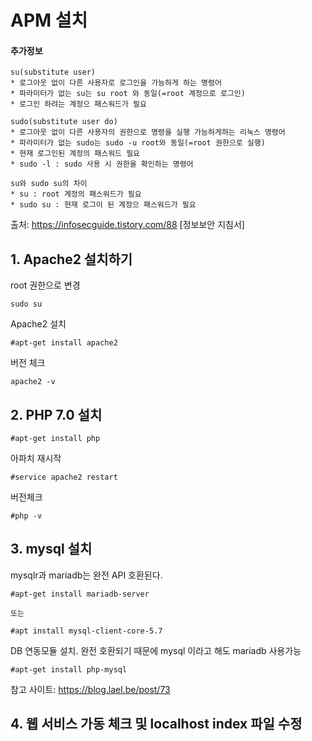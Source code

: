 # APM 설치

#### 추가정보
~~~
su(substitute user)
* 로그아웃 없이 다른 사용자로 로그인을 가능하게 하는 명령어
* 파라미터가 없는 su는 su root 와 동일(=root 계정으로 로그인)
* 로그인 하려는 계정으 패스워드가 필요
~~~

~~~
sudo(substitute user do)
* 로그아웃 없이 다른 사용자의 권한으로 명령을 실행 가능하게하는 리눅스 명령어
* 파라미터가 없는 sudo는 sudo -u root와 동일(=root 권한으로 실행)
* 현재 로그인된 계정의 패스워드 필요
* sudo -l : sudo 사용 시 권한을 확인하는 명령어
~~~

~~~
su와 sudo su의 차이
* su : root 계정의 패스워드가 필요
* sudo su : 현재 로그이 된 계정으 패스워드가 필요
~~~

출처: https://infosecguide.tistory.com/88 [정보보안 지침서]

## 1. Apache2 설치하기

root 권한으로 변경
~~~
sudo su
~~~

Apache2 설치
~~~
#apt-get install apache2
~~~

버전 체크
~~~
apache2 -v
~~~

## 2. PHP 7.0 설치

~~~
#apt-get install php
~~~

아파치 재시작
~~~
#service apache2 restart
~~~

버전체크
~~~
#php -v
~~~

## 3. mysql 설치

mysqlr과 mariadb는 완전 API 호환된다.

~~~
#apt-get install mariadb-server

또는

#apt install mysql-client-core-5.7
~~~

DB 연동모듈 설치. 완전 호환되기 때문에 mysql 이라고 해도 mariadb 사용가능

~~~
#apt-get install php-mysql
~~~

참고 사이트: <https://blog.lael.be/post/73>

## 4. 웹 서비스 가동 체크 및 localhost index 파일 수정

